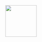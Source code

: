 <div id="header" align="center">
  <img src="https://media.giphy.com/media/HW3T1wWW3z2Ff2cpXO/giphy.gif" width="100"/>
</div>
